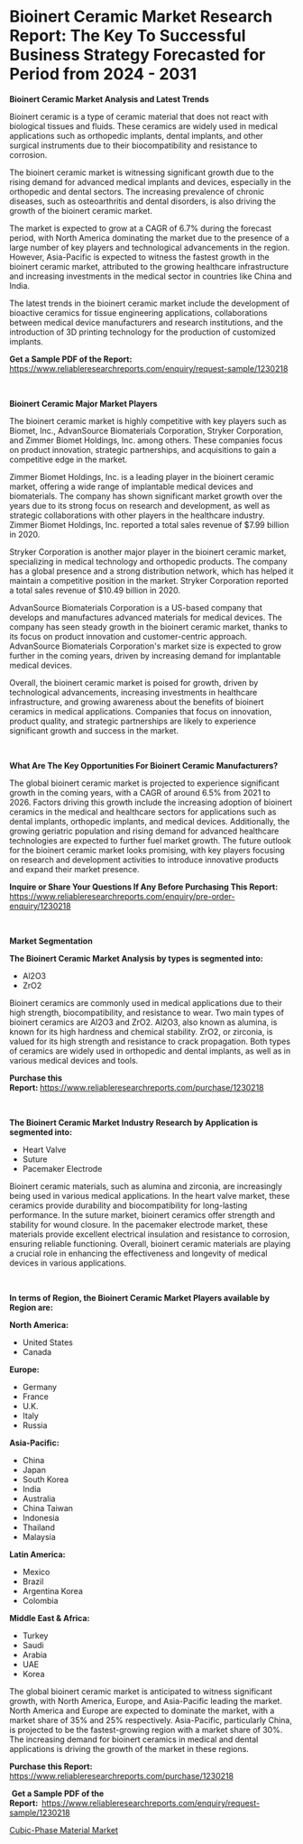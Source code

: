 <p><h1>Bioinert Ceramic Market Research Report: The Key To Successful Business Strategy Forecasted for Period from 2024 - 2031</h1></p><p><strong>Bioinert Ceramic Market Analysis and Latest Trends</strong></p>
<p><p>Bioinert ceramic is a type of ceramic material that does not react with biological tissues and fluids. These ceramics are widely used in medical applications such as orthopedic implants, dental implants, and other surgical instruments due to their biocompatibility and resistance to corrosion.</p><p>The bioinert ceramic market is witnessing significant growth due to the rising demand for advanced medical implants and devices, especially in the orthopedic and dental sectors. The increasing prevalence of chronic diseases, such as osteoarthritis and dental disorders, is also driving the growth of the bioinert ceramic market.</p><p>The market is expected to grow at a CAGR of 6.7% during the forecast period, with North America dominating the market due to the presence of a large number of key players and technological advancements in the region. However, Asia-Pacific is expected to witness the fastest growth in the bioinert ceramic market, attributed to the growing healthcare infrastructure and increasing investments in the medical sector in countries like China and India.</p><p>The latest trends in the bioinert ceramic market include the development of bioactive ceramics for tissue engineering applications, collaborations between medical device manufacturers and research institutions, and the introduction of 3D printing technology for the production of customized implants.</p></p>
<p><strong>Get a Sample PDF of the Report:&nbsp;</strong> <a href="https://www.reliableresearchreports.com/enquiry/request-sample/1230218">https://www.reliableresearchreports.com/enquiry/request-sample/1230218</a></p>
<p>&nbsp;</p>
<p><strong>Bioinert Ceramic Major Market Players</strong></p>
<p><p>The bioinert ceramic market is highly competitive with key players such as Biomet, Inc., AdvanSource Biomaterials Corporation, Stryker Corporation, and Zimmer Biomet Holdings, Inc. among others. These companies focus on product innovation, strategic partnerships, and acquisitions to gain a competitive edge in the market.</p><p>Zimmer Biomet Holdings, Inc. is a leading player in the bioinert ceramic market, offering a wide range of implantable medical devices and biomaterials. The company has shown significant market growth over the years due to its strong focus on research and development, as well as strategic collaborations with other players in the healthcare industry. Zimmer Biomet Holdings, Inc. reported a total sales revenue of $7.99 billion in 2020.</p><p>Stryker Corporation is another major player in the bioinert ceramic market, specializing in medical technology and orthopedic products. The company has a global presence and a strong distribution network, which has helped it maintain a competitive position in the market. Stryker Corporation reported a total sales revenue of $10.49 billion in 2020.</p><p>AdvanSource Biomaterials Corporation is a US-based company that develops and manufactures advanced materials for medical devices. The company has seen steady growth in the bioinert ceramic market, thanks to its focus on product innovation and customer-centric approach. AdvanSource Biomaterials Corporation's market size is expected to grow further in the coming years, driven by increasing demand for implantable medical devices.</p><p>Overall, the bioinert ceramic market is poised for growth, driven by technological advancements, increasing investments in healthcare infrastructure, and growing awareness about the benefits of bioinert ceramics in medical applications. Companies that focus on innovation, product quality, and strategic partnerships are likely to experience significant growth and success in the market.</p></p>
<p>&nbsp;</p>
<p><strong>What Are The Key Opportunities For Bioinert Ceramic Manufacturers?</strong></p>
<p><p>The global bioinert ceramic market is projected to experience significant growth in the coming years, with a CAGR of around 6.5% from 2021 to 2026. Factors driving this growth include the increasing adoption of bioinert ceramics in the medical and healthcare sectors for applications such as dental implants, orthopedic implants, and medical devices. Additionally, the growing geriatric population and rising demand for advanced healthcare technologies are expected to further fuel market growth. The future outlook for the bioinert ceramic market looks promising, with key players focusing on research and development activities to introduce innovative products and expand their market presence.</p></p>
<p><strong>Inquire or Share Your Questions If Any Before Purchasing This Report:</strong> <a href="https://www.reliableresearchreports.com/enquiry/pre-order-enquiry/1230218">https://www.reliableresearchreports.com/enquiry/pre-order-enquiry/1230218</a></p>
<p>&nbsp;</p>
<p><strong>Market Segmentation</strong></p>
<p><strong>The Bioinert Ceramic Market Analysis by types is segmented into:</strong></p>
<p><ul><li>Al2O3</li><li>ZrO2</li></ul></p>
<p><p>Bioinert ceramics are commonly used in medical applications due to their high strength, biocompatibility, and resistance to wear. Two main types of bioinert ceramics are Al2O3 and ZrO2. Al2O3, also known as alumina, is known for its high hardness and chemical stability. ZrO2, or zirconia, is valued for its high strength and resistance to crack propagation. Both types of ceramics are widely used in orthopedic and dental implants, as well as in various medical devices and tools.</p></p>
<p><strong>Purchase this Report:&nbsp;</strong><a href="https://www.reliableresearchreports.com/purchase/1230218">https://www.reliableresearchreports.com/purchase/1230218</a></p>
<p>&nbsp;</p>
<p><strong>The Bioinert Ceramic Market Industry Research by Application is segmented into:</strong></p>
<p><ul><li>Heart Valve</li><li>Suture</li><li>Pacemaker Electrode</li></ul></p>
<p><p>Bioinert ceramic materials, such as alumina and zirconia, are increasingly being used in various medical applications. In the heart valve market, these ceramics provide durability and biocompatibility for long-lasting performance. In the suture market, bioinert ceramics offer strength and stability for wound closure. In the pacemaker electrode market, these materials provide excellent electrical insulation and resistance to corrosion, ensuring reliable functioning. Overall, bioinert ceramic materials are playing a crucial role in enhancing the effectiveness and longevity of medical devices in various applications.</p></p>
<p>&nbsp;</p>
<p><strong>In terms of Region, the Bioinert Ceramic Market Players available by Region are:</strong></p>
<p>
    <p> <strong> North America: </strong>
        <ul>
            <li>United States</li>
            <li>Canada</li>
        </ul>
        </p> 
    <p> <strong> Europe: </strong>
        <ul>
            <li>Germany</li>
            <li>France</li>
            <li>U.K.</li>
            <li>Italy</li>
            <li>Russia</li>
        </ul>
        </p> 
    <p> <strong> Asia-Pacific: </strong>
        <ul>
            <li>China</li>
            <li>Japan</li>
            <li>South Korea</li>
            <li>India</li>
            <li>Australia</li>
            <li>China Taiwan</li>
            <li>Indonesia</li>
            <li>Thailand</li>
            <li>Malaysia</li>
        </ul>
        </p> 
    <p> <strong> Latin America: </strong>
        <ul>
            <li>Mexico</li>
            <li>Brazil</li>
            <li>Argentina Korea</li>
            <li>Colombia</li>
        </ul>
        </p> 
    <p> <strong> Middle East & Africa: </strong>
        <ul>
            <li>Turkey</li>
            <li>Saudi</li>
            <li>Arabia</li>
            <li>UAE</li>
            <li>Korea</li>
        </ul>
    </p>
    </p>
<p><p>The global bioinert ceramic market is anticipated to witness significant growth, with North America, Europe, and Asia-Pacific leading the market. North America and Europe are expected to dominate the market, with a market share of 35% and 25% respectively. Asia-Pacific, particularly China, is projected to be the fastest-growing region with a market share of 30%. The increasing demand for bioinert ceramics in medical and dental applications is driving the growth of the market in these regions.</p></p>
<p><strong>Purchase this Report: </strong><a href="https://www.reliableresearchreports.com/purchase/1230218">https://www.reliableresearchreports.com/purchase/1230218</a></p>
<p>&nbsp;<strong>Get a Sample PDF of the Report:&nbsp;&nbsp;</strong><a href="https://www.reliableresearchreports.com/enquiry/request-sample/1230218">https://www.reliableresearchreports.com/enquiry/request-sample/1230218</a></p>
<p><strong></strong></p>
<p><p><a href="https://github.com/Sherrillcrooksxa8i18ucf2m/Market-Research-Report-List-1/blob/main/cubic-phase-material-market.md">Cubic-Phase Material Market</a></p></p>